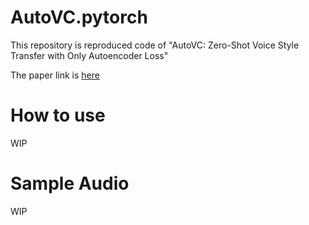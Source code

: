 # AutoVC.pytorch

This repository is reproduced code of "AutoVC: Zero-Shot Voice Style Transfer with Only Autoencoder Loss"

The paper link is [here](https://arxiv.org/abs/1905.05879)

# How to use

WIP

# Sample Audio

WIP
